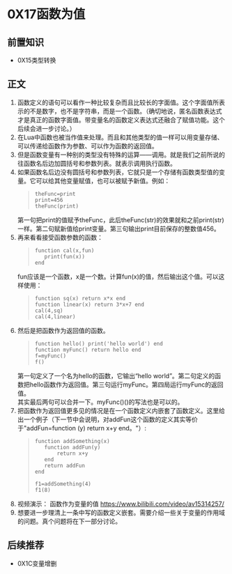 # 0X17函数为值
## 前置知识
* 0X15类型转换
## 正文
1. 函数定义的语句可以看作一种比较复杂而且比较长的字面值。这个字面值所表示的不是数字，也不是字符串，而是一个函数。（确切地说，匿名函数表达式才是真正的函数字面值。带变量名的函数定义表达式还融合了赋值功能。这个后续会进一步讨论。）
2. 在Lua中函数也被当作值来处理。而且和其他类型的值一样可以用变量存储、可以传递给函数作为参数、可以作为函数的返回值。
3. 但是函数变量有一种别的类型没有特殊的运算——调用。就是我们之前所说的往函数名后边加圆括号和参数列表。就表示调用执行函数。
4. 如果函数名后边没有圆括号和参数列表，它就只是一个存储有函数类型值的变量。它可以给其他变量赋值，也可以被赋予新值。例如：
    >```
    >theFunc=print
    >print=456
    >theFunc(print)
    >```
    第一句把print的值赋予theFunc，此后theFunc(str)的效果就和之前print(str)一样。第二句赋新值给print变量。第三句输出print目前保存的整数值456。
5.  再来看看接受函数参数的函数：
    >```
    >function cal(x,fun) 
    >    print(fun(x))
    >end
    >```
    fun应该是一个函数，x是一个数。计算fun(x)的值，然后输出这个值。可以这样使用：
    >```
    >function sq(x) return x*x end
    >function linear(x) return 3*x+7 end
    >cal(4,sq)
    >cal(4,linear)
    >```
6. 然后是把函数作为返回值的函数。 
    >```
    >function hello() print('hello world') end
    >function myFunc() return hello end
    >f=myFunc()
    >f()
    >```
    第一句定义了一个名为hello的函数，它输出“hello world”。第二句定义的函数把hello函数作为返回值。第三句运行myFunc。第四局运行myFunc的返回值。  
    其实最后两句可以合并一下。myFunc()()的写法也是可以的。
7. 把函数作为返回值更多见的情况是在一个函数定义内嵌套了函数定义。这里给出一个例子（下一节中会说明，对addFun这个函数的定义其实等价于"addFun=function (y) return x+y end。"）:
    >```
    >function addSomething(x)
    >    function addFun(y)
    >        return x+y
    >    end
    >    return addFun
    >end
    >
    >f1=addSomething(4)
    >f1(8)
    >```
8. 视频演示： 函数作为变量的值  <https://www.bilibili.com/video/av15314257/>
9. 想要进一步理清上一条中写的函数定义嵌套。需要介绍一些关于变量的作用域的问题。真个问题将在下一部分讨论。
## 后续推荐
* 0X1C变量增删